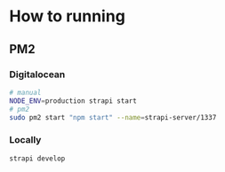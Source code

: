 # How to running

## PM2

### Digitalocean

```bash
# manual
NODE_ENV=production strapi start
# pm2
sudo pm2 start "npm start" --name=strapi-server/1337
```

### Locally

```bash
strapi develop
```
